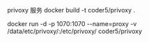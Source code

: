 privoxy 服务
docker build -t coder5/privoxy .

docker run -d -p 1070:1070 --name=proxy  -v /data/etc/privoxy/:/etc/privoxy/ coder5/privoxy
